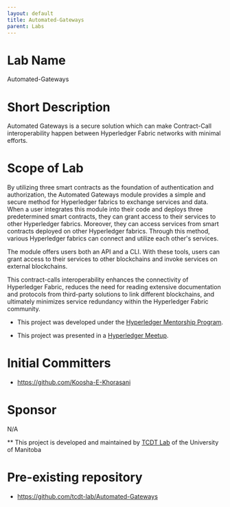 ```yaml
---
layout: default
title: Automated-Gateways
parent: Labs
---
```


# Lab Name
 Automated-Gateways
# Short Description
Automated Gateways is a secure solution which can make Contract-Call interoperability happen between Hyperledger Fabric networks with minimal efforts. 

# Scope of Lab
By utilizing three smart contracts as the foundation of authentication and authorization, the Automated Gateways module provides a simple and secure method for Hyperledger fabrics to exchange services and data. When a user integrates this module into their code and deploys three predetermined smart contracts, they can grant access to their services to other Hyperledger fabrics. Moreover, they can access services from smart contracts deployed on other Hyperledger fabrics. Through this method, various Hyperledger fabrics can connect and utilize each other's services.

The module offers users both an API and a CLI. With these tools, users can grant access to their services to other blockchains and invoke services on external blockchains.

This contract-calls interoperability enhances the connectivity of Hyperledger Fabric, reduces the need for reading extensive documentation and protocols from third-party solutions to link different blockchains, and ultimately minimizes service redundancy within the Hyperledger Fabric community.

* This project was developed under the [Hyperledger Mentorship Program](https://wiki.hyperledger.org/display/INTERN/Automated+gateways+through+smart+contracts).

* This project was presented in a [Hyperledger Meetup](https://www.youtube.com/live/zVNNh5OCplM?feature=shared).




# Initial Committers
- https://github.com/Koosha-E-Khorasani



# Sponsor
N/A

** This project is developed and maintained by [TCDT Lab](https://tcdt.ca/) of the University of Manitoba

# Pre-existing repository

- https://github.com/tcdt-lab/Automated-Gateways

